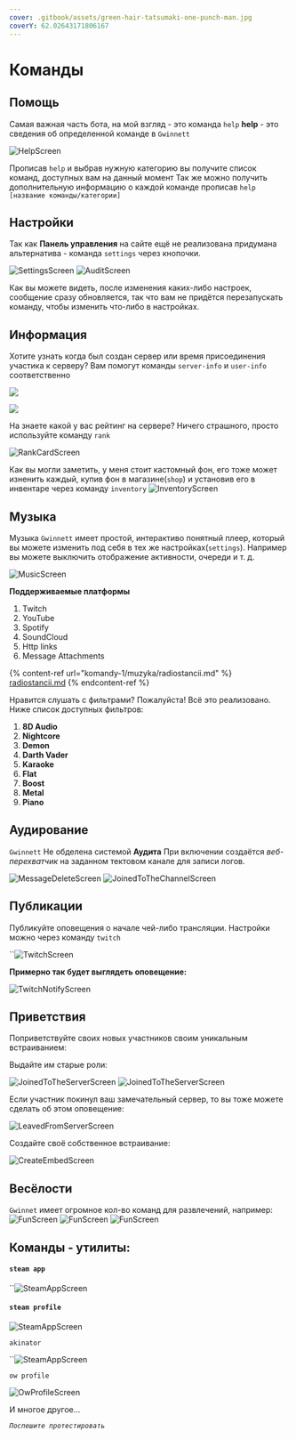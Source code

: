 ```yaml
---
cover: .gitbook/assets/green-hair-tatsumaki-one-punch-man.jpg
coverY: 62.02643171806167
---
```


# Команды

## Помощь

Самая важная часть бота, на мой взгляд - это команда `help` **help** - это сведения об определенной команде в `Gwinnett`

&#x20;![HelpScreen](https://i.imgur.com/5FgRVVI.png)&#x20;

Прописав `help` и выбрав нужную категорию вы получите список команд, доступных вам на данный момент Так же можно получить дополнительную информацию о каждой команде прописав `help [название команды/категории]`

## Настройки

Так как **Панель управления** на сайте ещё не реализована придумана альтернатива - команда `settings` через кнопочки.

![SettingsScreen](https://i.imgur.com/970ZEhH.png) ![AuditScreen](https://i.imgur.com/f7ubL51.gif)

Как вы можете видеть, после изменения каких-либо настроек, сообщение сразу обновляется, так что вам не придётся перезапускать команду, чтобы изменить что-либо в настройках.

## Информация

Хотите узнать когда был создан сервер или время присоединения участика к серверу? Вам помогут команды `server-info` и `user-info` соответственно &#x20;

![](https://i.imgur.com/f65o6KP.png)

![](https://i.imgur.com/U7PqWJg.png)

На знаете какой у вас рейтинг на сервере? Ничего страшного, просто используйте команду `rank`&#x20;

![RankCardScreen](https://i.imgur.com/ycxCJd1.png)

Как вы могли заметить, у меня стоит кастомный фон, его тоже может изненить каждый, купив фон в магазине(`shop`) и установив его в инвентаре через команду `inventory` ![InventoryScreen](https://i.imgur.com/0u9VtL6.png)

## Музыка

Музыка `Gwinnett` имеет простой, интерактиво понятный плеер, который вы можете изменить под себя в тех же настройках(`settings`). Например вы можете выключить отображение активности, очереди и т. д.

&#x20;![MusicScreen](https://i.imgur.com/iVKrjhc.png)

**Поддерживаемые платформы**

1. Twitch
2. YouTube
3. Spotify
4. SoundCloud
5. Http links
6. Message Attachments

{% content-ref url="komandy-1/muzyka/radiostancii.md" %}
[radiostancii.md](komandy-1/muzyka/radiostancii.md)
{% endcontent-ref %}

Нравится слушать с фильтрами? Пожалуйста! Всё это реализовано. Ниже список доступных фильтров:

1. **8D Audio**
2. **Nightcore**
3. **Demon**
4. **Darth Vader**
5. **Karaoke**
6. **Flat**
7. **Boost**
8. **Metal**
9. **Piano**

## Аудирование

`Gwinnett` Не обделена системой **Аудита** При включении создаётся _веб-перехватчик_ на заданном тектовом канале для записи логов.

&#x20;![MessageDeleteScreen](https://i.imgur.com/ejCCEhy.png) ![JoinedToTheChannelScreen](https://i.imgur.com/CoWQ3eo.png)

## Публикации

Публикуйте оповещения о начале чей-либо трансляции. Настройки можно через команду `twitch`

``![TwitchScreen](https://i.imgur.com/hHmXp5F.png)&#x20;

**Примерно так будет выглядеть оповещение:**

&#x20;![TwitchNotifyScreen](https://i.imgur.com/8lsDbmn.png)

## Приветствия

Поприветствуйте своих новых участников своим уникальным встраиванием:

Выдайте им старые роли:

![JoinedToTheServerScreen](https://i.imgur.com/GPvounb.png) ![JoinedToTheServerScreen](https://i.imgur.com/460JbZP.png)

Если участник покинул ваш замечательный сервер, то вы тоже можете сделать об этом оповещение:

![LeavedFromServerScreen](https://i.imgur.com/yYWB2UT.png)&#x20;

Создайте своё собственное встраивание:&#x20;

![CreateEmbedScreen](https://i.imgur.com/2NZlDIm.gif)

## Весёлости

`Gwinnet` имеет огромное кол-во команд для развлечений, например: ![FunScreen](https://i.imgur.com/Ufs5I8j.png) ![FunScreen](https://i.imgur.com/bm10xBk.png) ![FunScreen](https://i.imgur.com/aFD7mRh.gif)&#x20;

## Команды - утилиты:&#x20;

#### `steam app`

``![SteamAppScreen](https://i.imgur.com/EX7jbXg.png)&#x20;

#### `steam profile`

&#x20;![SteamAppScreen](https://i.imgur.com/qkFUY7H.png)&#x20;

`akinator`

``![SteamAppScreen](https://i.imgur.com/wvp4H5C.png)&#x20;

`ow profile`

&#x20;![OwProfileScreen](https://i.imgur.com/TnFA4MY.png)&#x20;

И многое другое...&#x20;

_`Поспешите протестировать`_
